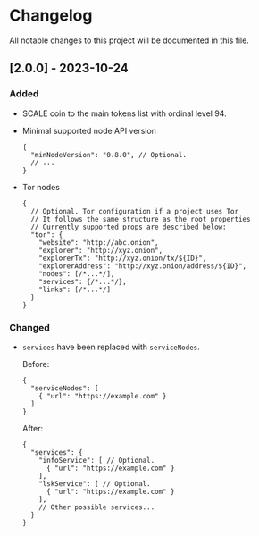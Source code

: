 # Changelog

All notable changes to this project will be documented in this file.

## [2.0.0] - 2023-10-24

### Added

- SCALE coin to the main tokens list with ordinal level 94.

- Minimal supported node API version

  ```json5
  {
    "minNodeVersion": "0.8.0", // Optional.
    // ...
  }
  ```

- Tor nodes

  ```json5
  {
    // Optional. Tor configuration if a project uses Tor
    // It follows the same structure as the root properties
    // Currently supported props are described below:
    "tor": {
      "website": "http://abc.onion",
      "explorer": "http://xyz.onion",
      "explorerTx": "http://xyz.onion/tx/${ID}",
      "explorerAddress": "http://xyz.onion/address/${ID}",
      "nodes": [/*...*/],
      "services": {/*...*/},
      "links": [/*...*/]
    }
  }
  ```


### Changed

- `services` have been replaced with `serviceNodes`.

  Before:

  ```json5
  {
    "serviceNodes": [
      { "url": "https://example.com" }
    ]
  }
  ```

  After:

  ```json5
  {
    "services": {
      "infoService": [ // Optional.
        { "url": "https://example.com" }
      ],
      "lskService": [ // Optional.
        { "url": "https://example.com" }
      ],
      // Other possible services...
    }
  }
  ```
